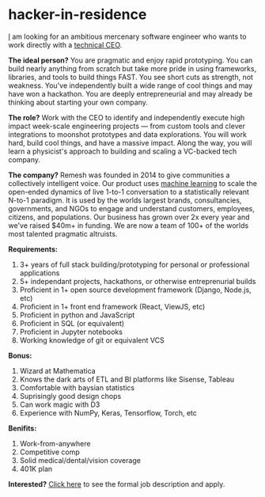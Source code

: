 # hacker-in-residence
[I](https://www.linkedin.com/in/andrewkonya/) am looking for an ambitious mercenary software engineer who wants to work directly with a [technical CEO](https://scholar.google.com/citations?user=9JlvqbQAAAAJ&hl=en).

**The ideal person?** You are pragmatic and enjoy rapid prototyping. You can build nearly anything from scratch but take more pride in using frameworks, libraries, and tools to build things FAST. You see short cuts as strength, not weakness. You've independently built a wide range of cool things and may have won a hackathon. You are deeply entrepreneurial and may already be thinking about starting your own company. 

**The role?** Work with the CEO to identify and independently execute high impact week-scale engineering projects — from custom tools and clever integrations to moonshot prototypes and data explorations. You will work hard, build cool things, and have a massive impact. Along the way, you will learn a physicist's approach to building and scaling a VC-backed tech company.

**The company?** Remesh was founded in 2014 to give communities a collectively intelligent voice. Our product uses [machine learning](https://aiforsocialgood.github.io/neurips2019/accepted/track1/pdfs/105_aisg_neurips2019.pdf) to scale the open-ended dynamics of live 1-to-1 conversation to a statistically relevant N-to-1 paradigm. It is used by the worlds largest brands, consultancies, governments, and NGOs to engage and understand customers, employees, citizens, and populations. Our business has grown over 2x every year and we've raised $40m+ in funding. We are now a team of 100+ of the worlds most talented pragmatic altruists.

**Requirements:**

1. 3+ years of full stack building/prototyping for personal or professional applications
2. 5+ independant projects, hackathons, or otherwise entreprenurial builds
3. Proficient in 1+ open source development framework (Django, Node.js, etc)
4. Proficient in 1+ front end framework (React, ViewJS, etc)
5. Proficient in python and JavaScript
6. Proficient in SQL (or equivalent)
7. Proficient in Jupyter notebooks 
8. Working knowledge of git or equivalent VCS

**Bonus:**

1. Wizard at Mathematica
2. Knows the dark arts of ETL and BI platforms like Sisense, Tableau
3. Comfortable with baysian statistics
4. Suprisingly good design chops
5. Can work magic with D3
6. Experience with NumPy, Keras, Tensorflow, Torch, etc

**Benifits:**
1. Work-from-anywhere 
2. Competitive comp
2. Solid medical/dental/vision coverage
3. 401K plan


**Interested?** [Click here](https://remesh.ai/careers/?gh_jid=5032158002) to see the formal job description and apply. 

